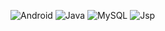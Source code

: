   ![Android](https://img.shields.io/badge/Android-05150C?style=flat-square&logo=android)
  ![Java](https://img.shields.io/badge/Java-orange?style=flat-square&logo=java)
  ![MySQL](https://img.shields.io/badge/-MySQL-black?style=flat-square&logo=mysql)
  ![Jsp](https://img.shields.io/badge/Jsp-red?style=flat-square&logo=jsp)

